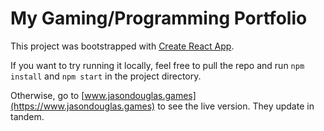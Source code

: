 # My Gaming/Programming Portfolio

This project was bootstrapped with [Create React App](https://github.com/facebook/create-react-app).

If you want to try running it locally, feel free to pull the repo and run `npm install` and `npm start` in the project directory.

Otherwise, go to [www.jasondouglas.games](https://www.jasondouglas.games) to see the live version. They update in tandem.




